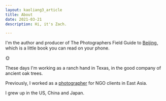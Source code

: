 ```yaml
---
layout: kaoliang3_article
title: About 
date: 2021-03-21
description: Hi, it's Zach.

---
```



I'm the author and producer of The Photographers Field Guide to [Beijing,] which is a little book you can read on your phone.

🌞

These days I'm working as a ranch hand in Texas, in the good company of ancient oak trees.

Previously, I worked as a [photographer] for NGO clients in East Asia.

I grew up in the US, China and Japan.


[Beijing,]: https://www.zachmccabe.com/beijing

[photographer]: https://www.zachmccabe.com/postcard
